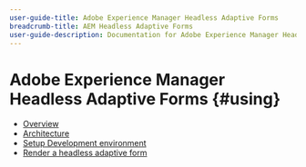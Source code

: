 ```yaml
---
user-guide-title: Adobe Experience Manager Headless Adaptive Forms
breadcrumb-title: AEM Headless Adaptive Forms
user-guide-description: Documentation for Adobe Experience Manager Headless Adaptive Forms
---
```


# Adobe Experience Manager Headless Adaptive Forms {#using}

+ [Overview](overview.md)
+ [Architecture](architecture.md)
+ [Setup Development environment](setup-development-environment.md)
+ [Render a headless adaptive form](render-first-headless-adaptive-form.md)

<!--

Articles must be added to this TOC file in order to render.

Use this list format to specify links to articles and section headings that expand and collapse in the left rail of the user guide.

An article link CANNOT be used as a section heading.
-->
